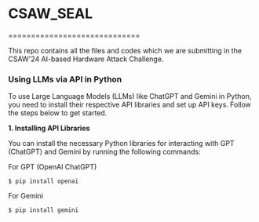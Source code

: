 # CSAW_SEAL
=============================

This repo contains all the files and codes which we are submitting in the CSAW'24 AI-based Hardware Attack Challenge.

###  Using LLMs via API in Python

To use Large Language Models (LLMs) like ChatGPT and Gemini in Python, you need to install their respective API libraries and set up API keys. Follow the steps below to get started.

**1. Installing API Libraries**

You can install the necessary Python libraries for interacting with GPT (ChatGPT) and Gemini by running the following commands:

For GPT (OpenAI ChatGPT)

    $ pip install openai

For Gemini

    $ pip install gemini


